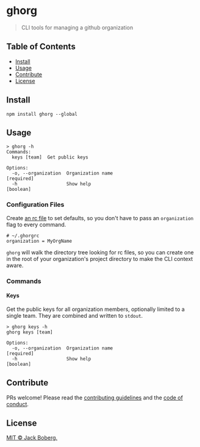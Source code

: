 # ghorg

> CLI tools for managing a github organization

## Table of Contents

- [Install](#install)
- [Usage](#usage)
- [Contribute](#contribute)
- [License](#license)

## Install

```
npm install ghorg --global
```

## Usage

```
> ghorg -h
Commands:
  keys [team]  Get public keys

Options:
  -o, --organization  Organization name                               [required]
  -h                  Show help                                        [boolean]
```

### Configuration Files

Create [an rc file][rc] to set defaults, so you don't have to pass an 
`organization` flag to every command.

```
# ~/.ghorgrc
organization = MyOrgName
```

`ghorg` will walk the directory tree looking for rc files, so you can create 
one in the root of your organization's project directory to make the CLI 
context aware.

### Commands

#### Keys

Get the public keys for all organization members, optionally limited to a 
single team. They are combined and written to `stdout`.

```
> ghorg keys -h
ghorg keys [team]

Options:
  -o, --organization  Organization name                               [required]
  -h                  Show help                                        [boolean]
```

## Contribute

PRs welcome! Please read the [contributing guidelines](CONTRIBUTING.md) and 
the [code of conduct](CODE_OF_CONDUCT.md).

## License

[MIT © Jack Boberg.](LICENSE)  

[rc]: https://www.npmjs.com/package/rc